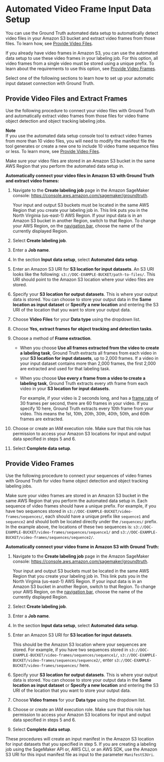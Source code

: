 # Automated Video Frame Input Data Setup<a name="sms-video-automated-data-setup"></a>

You can use the Ground Truth automated data setup to automatically detect video files in your Amazon S3 bucket and extract video frames from those files\. To learn how, see [Provide Video Files](sms-point-cloud-video-input-data.md#sms-point-cloud-video-frame-extraction)\.

If you already have video frames in Amazon S3, you can use the automated data setup to use these video frames in your labeling job\. For this option, all video frames from a single video must be stored using a unique prefix\. To learn about the requirements to use this option, see [Provide Video Frames](sms-point-cloud-video-input-data.md#sms-video-provide-frames)\.

Select one of the following sections to learn how to set up your automatic input dataset connection with Ground Truth\.

## Provide Video Files and Extract Frames<a name="sms-video-provide-files-auto-setup-console"></a>

Use the following procedure to connect your video files with Ground Truth and automatically extract video frames from those files for video frame object detection and object tracking labeling jobs\.

**Note**  
If you use the automated data setup console tool to extract video frames from more than 10 video files, you will need to modify the manifest file the tool generates or create a new one to include 10 video frame sequence files or less\. To learn more, see [Provide Video Files](sms-point-cloud-video-input-data.md#sms-point-cloud-video-frame-extraction)\.

Make sure your video files are stored in an Amazon S3 bucket in the same AWS Region that you perform the automated data setup in\. 

**Automatically connect your video files in Amazon S3 with Ground Truth and extract video frames:**

1. Navigate to the **Create labeling job** page in the Amazon SageMaker console: [https://console\.aws\.amazon\.com/sagemaker/groundtruth](https://console.aws.amazon.com/sagemaker/groundtruth)\. 

   Your input and output S3 buckets must be located in the same AWS Region that you create your labeling job in\. This link puts you in the North Virginia \(us\-east\-1\) AWS Region\. If your input data is in an Amazon S3 bucket in another Region, switch to that Region\. To change your AWS Region, on the [navigation bar](https://docs.aws.amazon.com/awsconsolehelpdocs/latest/gsg/getting-started.html#select-region), choose the name of the currently displayed Region\.

1. Select **Create labeling job**\.

1. Enter a **Job name**\. 

1. In the section **Input data setup**, select **Automated data setup**\.

1. Enter an Amazon S3 URI for **S3 location for input datasets**\. An S3 URI looks like the following: `s3://DOC-EXAMPLE-BUCKET/path-to-files/`\. This URI should point to the Amazon S3 location where your video files are stored\.

1. Specify your **S3 location for output datasets**\. This is where your output data is stored\. You can choose to store your output data in the **Same location as input dataset** or **Specify a new location** and entering the S3 URI of the location that you want to store your output data\.

1. Choose **Video Files** for your **Data type** using the dropdown list\.

1. Choose **Yes, extract frames for object tracking and detection tasks**\. 

1. Choose a method of **Frame extraction**\.
   + When you choose **Use all frames extracted from the video to create a labeling task**, Ground Truth extracts all frames from each video in your **S3 location for input datasets**, up to 2,000 frames\. If a video in your input dataset contains more than 2,000 frames, the first 2,000 are extracted and used for that labeling task\. 
   + When you choose **Use every *x* frame from a video to create a labeling task**, Ground Truth extracts every *x*th frame from each video in your **S3 location for input datasets**\. 

     For example, if your video is 2 seconds long, and has a [frame rate](https://en.wikipedia.org/wiki/Frame_rate) of 30 frames per second, there are 60 frames in your video\. If you specify 10 here, Ground Truth extracts every 10th frame from your video\. This means the 1st, 10th, 20th, 30th, 40th, 50th, and 60th frames are extracted\. 

1. Choose or create an IAM execution role\. Make sure that this role has permission to access your Amazon S3 locations for input and output data specified in steps 5 and 6\. 

1. Select **Complete data setup**\.

## Provide Video Frames<a name="sms-video-provide-frames-auto-setup-console"></a>

Use the following procedure to connect your sequences of video frames with Ground Truth for video frame object detection and object tracking labeling jobs\. 

Make sure your video frames are stored in an Amazon S3 bucket in the same AWS Region that you perform the automated data setup in\. Each sequence of video frames should have a unique prefix\. For example, if you have two sequences stored in `s3://DOC-EXAMPLE-BUCKET/video-frames/sequences/`, each should have a unique prefix like `sequence1` and `sequence2` and should both be located directly under the `/sequences/` prefix\. In the example above, the locations of these two sequences is: `s3://DOC-EXAMPLE-BUCKET/video-frames/sequences/sequence1/` and `s3://DOC-EXAMPLE-BUCKET/video-frames/sequences/sequence2/`\. 

**Automatically connect your video frame in Amazon S3 with Ground Truth:**

1. Navigate to the **Create labeling job** page in the Amazon SageMaker console: [https://console\.aws\.amazon\.com/sagemaker/groundtruth](https://console.aws.amazon.com/sagemaker/groundtruth)\. 

   Your input and output S3 buckets must be located in the same AWS Region that you create your labeling job in\. This link puts you in the North Virginia \(us\-east\-1\) AWS Region\. If your input data is in an Amazon S3 bucket in another Region, switch to that Region\. To change your AWS Region, on the [navigation bar](https://docs.aws.amazon.com/awsconsolehelpdocs/latest/gsg/getting-started.html#select-region), choose the name of the currently displayed Region\.

1. Select **Create labeling job**\.

1. Enter a **Job name**\. 

1. In the section **Input data setup**, select **Automated data setup**\.

1. Enter an Amazon S3 URI for **S3 location for input datasets**\. 

   This should be the Amazon S3 location where your sequences are stored\. For example, if you have two sequences stored in `s3://DOC-EXAMPLE-BUCKET/video-frames/sequences/sequence1/`, `s3://DOC-EXAMPLE-BUCKET/video-frames/sequences/sequence2/`, enter `s3://DOC-EXAMPLE-BUCKET/video-frames/sequences/` here\.

1. Specify your **S3 location for output datasets**\. This is where your output data is stored\. You can choose to store your output data in the **Same location as input dataset** or **Specify a new location** and entering the S3 URI of the location that you want to store your output data\.

1. Choose **Video frames** for your **Data type** using the dropdown list\. 

1. Choose or create an IAM execution role\. Make sure that this role has permission to access your Amazon S3 locations for input and output data specified in steps 5 and 6\. 

1. Select **Complete data setup**\.

These procedures will create an input manifest in the Amazon S3 location for input datasets that you specified in step 5\. If you are creating a labeling job using the SageMaker API or, AWS CLI, or an AWS SDK, use the Amazon S3 URI for this input manifest file as input to the parameter `ManifestS3Uri`\.